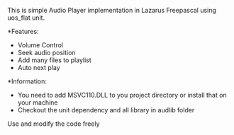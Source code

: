 This is simple Audio Player implementation in Lazarus Freepascal using uos_flat unit.

*Features:
- Volume Control
- Seek audio position
- Add many files to playlist
- Auto next play

*Information:
- You need to add MSVC110.DLL to you project directory or install that on your machine
- Checkout the unit dependency and all library in audlib folder


Use and modify the code freely